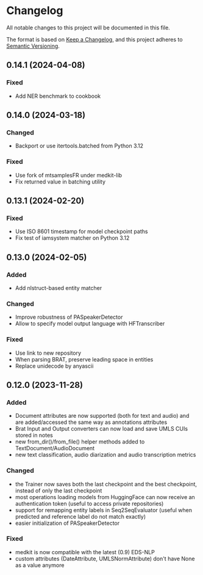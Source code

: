 # Changelog

All notable changes to this project will be documented in this file.

The format is based on [Keep a Changelog](https://keepachangelog.com/en/1.0.0/),
and this project adheres to [Semantic Versioning](https://semver.org/spec/v2.0.0.html).

## 0.14.1 (2024-04-08)

### Fixed

- Add NER benchmark to cookbook

## 0.14.0 (2024-03-18)

### Changed

- Backport or use itertools.batched from Python 3.12

### Fixed

- Use fork of mtsamplesFR under medkit-lib
- Fix returned value in batching utility

## 0.13.1 (2024-02-20)

### Fixed

- Use ISO 8601 timestamp for model checkpoint paths
- Fix test of iamsystem matcher on Python 3.12

## 0.13.0 (2024-02-05)

### Added

- Add nlstruct-based entity matcher

### Changed

- Improve robustness of PASpeakerDetector
- Allow to specify model output language with HFTranscriber

### Fixed

- Use link to new repository
- When parsing BRAT, preserve leading space in entities
- Replace unidecode by anyascii

## 0.12.0 (2023-11-28)

### Added

- Document attributes are now supported (both for text and audio) and are added/accessed the same way as annotations attributes
- Brat Input and Output converters can now load and save UMLS CUIs stored in notes
- new from_dir()/from_file() helper methods added to TextDocument/AudioDocument
- new text classification, audio diarization and audio transcription metrics

### Changed

- the Trainer now saves both the last checkpoint and the best checkpoint, instead of only the last checkpoint
- most operations loading models from HuggingFace can now receive an authentication token (useful to access private repositories)
- support for remapping entity labels in Seq2SeqEvaluator (useful when predicted and reference label do not match exactly)
- easier initialization of PASpeakerDetector

### Fixed

- medkit is now compatible with the latest (0.9) EDS-NLP
- custom attributes (DateAttribute, UMLSNormAttribute) don't have None as a value anymore
